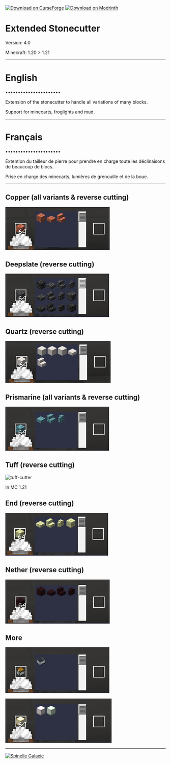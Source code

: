 [![Download on CurseForge](https://dl.topazdev.fr/stock/images/web/curseforge.svg)](https://www.curseforge.com/minecraft/customization/extended-stonecutter)
[![Download on Modrinth](https://dl.topazdev.fr/stock/images/web/modrinth.svg)](https://modrinth.com/datapack/extended-stonecutter)

# Extended Stonecutter

Version: 4.0

Minecraft: 1.20 > 1.21

--------------------------------------------
# English
••••••••••••••••••••••

Extension of the stonecutter to handle all variations of many blocks.

Support for minecarts, froglights and mud.

--------------------------------------------
# Français
••••••••••••••••••••••

Extention du tailleur de pierre pour prendre en charge toute les déclinaisons de beaucoup de blocs.

Prise en charge des minecarts, lumières de grenouille et de la boue.

--------------------------------------------
## Copper (all variants & reverse cutting)

![copper-cutter](https://raw.githubusercontent.com/Azerxim/MC-Extended-Stonecutter/main/images/copper.png)

## Deepslate (reverse cutting)

![deepslate-cutter](https://raw.githubusercontent.com/Azerxim/MC-Extended-Stonecutter/main/images/deepslate.png)

## Quartz (reverse cutting)

![quartz-cutter](https://raw.githubusercontent.com/Azerxim/MC-Extended-Stonecutter/main/images/quartz.png)

## Prismarine (all variants & reverse cutting)

![prismarine-cutter](https://raw.githubusercontent.com/Azerxim/MC-Extended-Stonecutter/main/images/prismarine.png)

## Tuff (reverse cutting)

![tuff-cutter](https://raw.githubusercontent.com/Azerxim/MC-Extended-Stonecutter/main/images/tuff.png)

In MC 1.21

## End (reverse cutting)

![end-cutter](https://raw.githubusercontent.com/Azerxim/MC-Extended-Stonecutter/main/images/endstone.png)

## Nether (reverse cutting)

![nether-cutter](https://raw.githubusercontent.com/Azerxim/MC-Extended-Stonecutter/main/images/netherbricks.png)

## More

![minecart](https://raw.githubusercontent.com/Azerxim/MC-Extended-Stonecutter/main/images/minecart.png)

![froglight](https://raw.githubusercontent.com/Azerxim/MC-Extended-Stonecutter/main/images/froglight.png)

--------------------------------------------
[![Spinelle Galaxie](https://dl.topazdev.fr/stock/images/web/spinelle_galaxie.png)](https://spinelle.eu/minecraft/)
